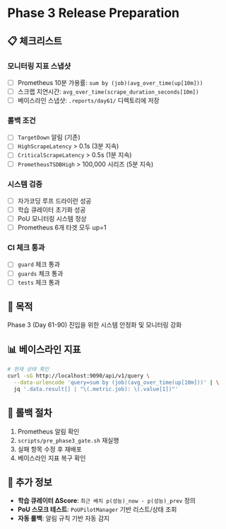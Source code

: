 # Phase 3 Release Preparation

## 📋 체크리스트

### 모니터링 지표 스냅샷
- [ ] Prometheus 10분 가용률: `sum by (job)(avg_over_time(up[10m]))`
- [ ] 스크랩 지연시간: `avg_over_time(scrape_duration_seconds[10m])`
- [ ] 베이스라인 스냅샷: `.reports/day61/` 디렉토리에 저장

### 롤백 조건
- [ ] `TargetDown` 알림 (기존)
- [ ] `HighScrapeLatency` > 0.1s (3분 지속)
- [ ] `CriticalScrapeLatency` > 0.5s (1분 지속)
- [ ] `PrometheusTSDBHigh` > 100,000 시리즈 (5분 지속)

### 시스템 검증
- [ ] 자가코딩 루프 드라이런 성공
- [ ] 학습 큐레이터 초기화 성공
- [ ] PoU 모니터링 시스템 정상
- [ ] Prometheus 6개 타겟 모두 up=1

### CI 체크 통과
- [ ] `guard` 체크 통과
- [ ] `guards` 체크 통과
- [ ] `tests` 체크 통과

## 🎯 목적
Phase 3 (Day 61-90) 진입을 위한 시스템 안정화 및 모니터링 강화

## 📊 베이스라인 지표
```bash
# 현재 상태 확인
curl -sG http://localhost:9090/api/v1/query \
  --data-urlencode 'query=sum by (job)(avg_over_time(up[10m]))' | \
  jq '.data.result[] | "\(.metric.job): \(.value[1])"'
```

## 🔄 롤백 절차
1. Prometheus 알림 확인
2. `scripts/pre_phase3_gate.sh` 재실행
3. 실패 항목 수정 후 재배포
4. 베이스라인 지표 복구 확인

## 📝 추가 정보
- **학습 큐레이터 ΔScore**: `최근 배치 p(성능)_now - p(성능)_prev` 정의
- **PoU 스모크 테스트**: `PoUPilotManager` 기반 리스트/상태 조회
- **자동 롤백**: 알림 규칙 기반 자동 감지

